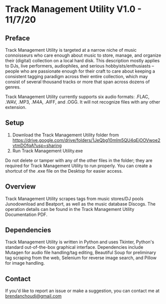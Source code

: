 # Track Management Utility V1.0 - 11/7/20

## Preface
Track Management Utility is targeted at a narrow niche of music connoisseurs who care enough about music to store, manage, and organize their (digital) collection on a local hard disk. 
This description mostly applies to DJs, live performers, audiophiles, and serious hobbyists/enthusiasts – people who are passionate enough for their craft to care about keeping a consistent tagging paradigm across their entire collection, which may consist of several thousand tracks or more that span across dozens of genres.

Track Management Utility currently supports six audio formats: .FLAC, .WAV, .MP3, .M4A, .AIFF, and .OGG. It will not recognize files with any other extension.

## Setup
1. Download the Track Management Utility folder from https://drive.google.com/drive/folders/1JeQbg10mIm5QU4qEjOOVwoe2vtmDOfqA?usp=sharing
2. Run Track Management Utility.exe

Do not delete or tamper with any of the other files in the folder; they are required for Track Management Utility to run properly. You can create a shortcut of the .exe file on the Desktop for easier access.

## Overview
Track Management Utility scrapes tags from music stores/DJ pools Junodownload and Beatport, as well as the music database Discogs. The operation details can be found in the Track Management Utility Documentation PDF.

## Dependencies
Track Management Utility is written in Python and uses Tkinter, Python's standard out-of-the-box graphical interface. Dependencies include Mutagen for audio file handling/tag editing, Beautiful Soup for preliminary tag scraping from the web, Selenium for reverse image search, and Pillow for image handling.

## Contact
If you'd like to report an issue or make a suggestion, you can contact me at brendanchoudj@gmail.com
